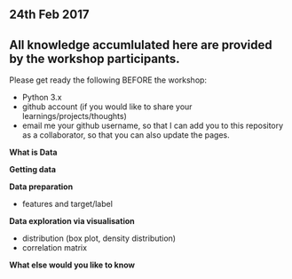 ## 24th Feb 2017
## All knowledge accumlulated here are provided by the workshop participants.

Please get ready the following BEFORE the workshop:
- Python 3.x
- github account (if you would like to share your learnings/projects/thoughts)
- email me your github username, so that I can add you to this repository as a collaborator, so that you can also update the pages.

**What is Data**

**Getting data**

**Data preparation**
- features and target/label

**Data exploration via visualisation**
- distribution (box plot, density distribution)
- correlation matrix

**What else would you like to know**
